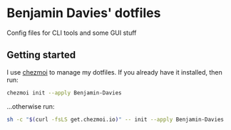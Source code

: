 # Benjamin Davies' dotfiles

Config files for CLI tools and some GUI stuff

## Getting started

I use [chezmoi](https://www.chezmoi.io/) to manage my dotfiles. If you already have it installed, then run:

```sh
chezmoi init --apply Benjamin-Davies
```

...otherwise run:

```sh
sh -c "$(curl -fsLS get.chezmoi.io)" -- init --apply Benjamin-Davies
```
